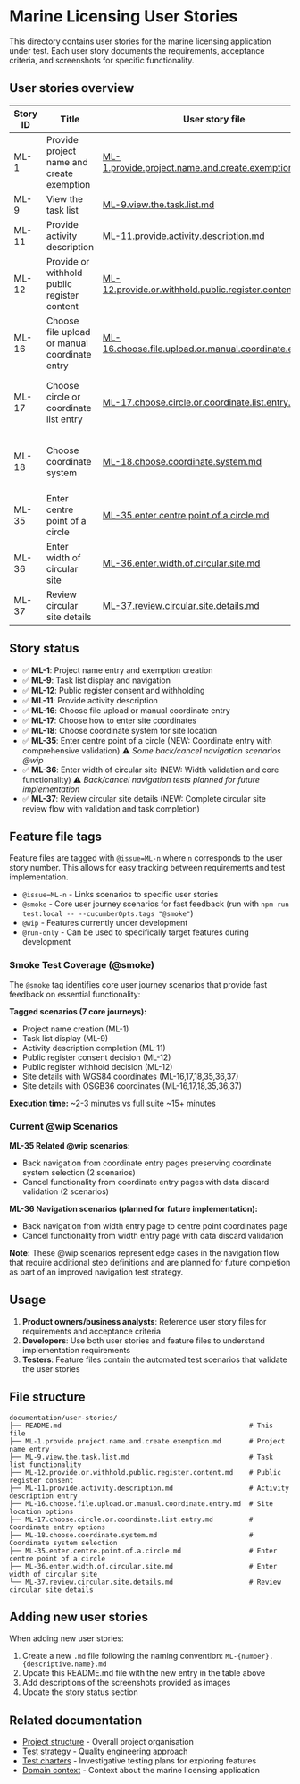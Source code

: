 # Marine Licensing User Stories

This directory contains user stories for the marine licensing application under test. Each user story documents the requirements, acceptance criteria, and screenshots for specific functionality.

## User stories overview

| Story ID | Title                                         | User story file                                                                                                    | Feature files                                                                                                                                                                                                                                                                                                                                                                                                                                                            |
| -------- | --------------------------------------------- | ------------------------------------------------------------------------------------------------------------------ | ------------------------------------------------------------------------------------------------------------------------------------------------------------------------------------------------------------------------------------------------------------------------------------------------------------------------------------------------------------------------------------------------------------------------------------------------------------------------ |
| ML-1     | Provide project name and create exemption     | [ML-1.provide.project.name.and.create.exemption.md](./ML-1.provide.project.name.and.create.exemption.md)           | [project.name.feature](../../test/features/project.name.feature), [validation.project.name.feature](../../test/features/validation.project.name.feature)                                                                                                                                                                                                                                                                                                                 |
| ML-9     | View the task list                            | [ML-9.view.the.task.list.md](./ML-9.view.the.task.list.md)                                                         | [task.list.feature](../../test/features/task.list.feature), [project.name.feature](../../test/features/project.name.feature)                                                                                                                                                                                                                                                                                                                                             |
| ML-11    | Provide activity description                  | [ML-11.provide.activity.description.md](./ML-11.provide.activity.description.md)                                   | [activity.description.feature](../../test/features/activity.description.feature)                                                                                                                                                                                                                                                                                                                                                                                         |
| ML-12    | Provide or withhold public register content   | [ML-12.provide.or.withhold.public.register.content.md](./ML-12.provide.or.withhold.public.register.content.md)     | [public.register.feature](../../test/features/public.register.feature), [validation.public.register.feature](../../test/features/validation.public.register.feature), [back.and.cancel.public.register.feature](../../test/features/back.and.cancel.public.register.feature)                                                                                                                                                                                             |
| ML-16    | Choose file upload or manual coordinate entry | [ML-16.choose.file.upload.or.manual.coordinate.entry.md](./ML-16.choose.file.upload.or.manual.coordinate.entry.md) | [site.details.manual.circle.feature](../../test/features/site.details.manual.circle.feature), [site.details.manual.polygon.feature](../../test/features/site.details.manual.polygon.feature), [validation.site.details.feature](../../test/features/validation.site.details.feature), [back.link.site.details.feature](../../test/features/back.link.site.details.feature), [cancel.button.site.details.feature](../../test/features/cancel.button.site.details.feature) |
| ML-17    | Choose circle or coordinate list entry        | [ML-17.choose.circle.or.coordinate.list.entry.md](./ML-17.choose.circle.or.coordinate.list.entry.md)               | [site.details.manual.circle.feature](../../test/features/site.details.manual.circle.feature), [site.details.manual.polygon.feature](../../test/features/site.details.manual.polygon.feature), [validation.site.details.feature](../../test/features/validation.site.details.feature), [back.link.site.details.feature](../../test/features/back.link.site.details.feature), [cancel.button.site.details.feature](../../test/features/cancel.button.site.details.feature) |
| ML-18    | Choose coordinate system                      | [ML-18.choose.coordinate.system.md](./ML-18.choose.coordinate.system.md)                                           | [site.details.manual.circle.feature](../../test/features/site.details.manual.circle.feature), [site.details.manual.polygon.feature](../../test/features/site.details.manual.polygon.feature), [validation.site.details.feature](../../test/features/validation.site.details.feature), [back.link.site.details.feature](../../test/features/back.link.site.details.feature), [cancel.button.site.details.feature](../../test/features/cancel.button.site.details.feature) |
| ML-35    | Enter centre point of a circle                | [ML-35.enter.centre.point.of.a.circle.md](./ML-35.enter.centre.point.of.a.circle.md)                               | [site.details.manual.circle.feature](../../test/features/site.details.manual.circle.feature), [validation.centre.point.coordinates.feature](../../test/features/validation.centre.point.coordinates.feature), [back.link.site.details.feature](../../test/features/back.link.site.details.feature), [cancel.button.site.details.feature](../../test/features/cancel.button.site.details.feature)                                                                         |
| ML-36    | Enter width of circular site                  | [ML-36.enter.width.of.circular.site.md](./ML-36.enter.width.of.circular.site.md)                                   | [site.details.manual.circle.feature](../../test/features/site.details.manual.circle.feature), [validation.width.circular.site.feature](../../test/features/validation.width.circular.site.feature)                                                                                                                                                                                                                                                                       |
| ML-37    | Review circular site details                  | [ML-37.review.circular.site.details.md](./ML-37.review.circular.site.details.md)                                   | [site.details.manual.circle.feature](../../test/features/site.details.manual.circle.feature)                                                                                                                                                                                                                                                                                                                                                                             |

## Story status

- ✅ **ML-1**: Project name entry and exemption creation
- ✅ **ML-9**: Task list display and navigation
- ✅ **ML-12**: Public register consent and withholding
- ✅ **ML-11**: Provide activity description
- ✅ **ML-16**: Choose file upload or manual coordinate entry
- ✅ **ML-17**: Choose how to enter site coordinates
- ✅ **ML-18**: Choose coordinate system for site location
- ✅ **ML-35**: Enter centre point of a circle (NEW: Coordinate entry with comprehensive validation) ⚠️ _Some back/cancel navigation scenarios @wip_
- ✅ **ML-36**: Enter width of circular site (NEW: Width validation and core functionality) ⚠️ _Back/cancel navigation tests planned for future implementation_
- ✅ **ML-37**: Review circular site details (NEW: Complete circular site review flow with validation and task completion)

## Feature file tags

Feature files are tagged with `@issue=ML-n` where `n` corresponds to the user story number. This allows for easy tracking between requirements and test implementation.

- `@issue=ML-n` - Links scenarios to specific user stories
- `@smoke` - Core user journey scenarios for fast feedback (run with `npm run test:local -- --cucumberOpts.tags "@smoke"`)
- `@wip` - Features currently under development
- `@run-only` - Can be used to specifically target features during development

### Smoke Test Coverage (@smoke)

The `@smoke` tag identifies core user journey scenarios that provide fast feedback on essential functionality:

**Tagged scenarios (7 core journeys):**

- Project name creation (ML-1)
- Task list display (ML-9)
- Activity description completion (ML-11)
- Public register consent decision (ML-12)
- Public register withhold decision (ML-12)
- Site details with WGS84 coordinates (ML-16,17,18,35,36,37)
- Site details with OSGB36 coordinates (ML-16,17,18,35,36,37)

**Execution time:** ~2-3 minutes vs full suite ~15+ minutes

### Current @wip Scenarios

**ML-35 Related @wip scenarios:**

- Back navigation from coordinate entry pages preserving coordinate system selection (2 scenarios)
- Cancel functionality from coordinate entry pages with data discard validation (2 scenarios)

**ML-36 Navigation scenarios (planned for future implementation):**

- Back navigation from width entry page to centre point coordinates page
- Cancel functionality from width entry page with data discard validation

**Note:** These @wip scenarios represent edge cases in the navigation flow that require additional step definitions and are planned for future completion as part of an improved navigation test strategy.

## Usage

1. **Product owners/business analysts**: Reference user story files for requirements and acceptance criteria
2. **Developers**: Use both user stories and feature files to understand implementation requirements
3. **Testers**: Feature files contain the automated test scenarios that validate the user stories

## File structure

```
documentation/user-stories/
├── README.md                                               # This file
├── ML-1.provide.project.name.and.create.exemption.md       # Project name entry
├── ML-9.view.the.task.list.md                              # Task list functionality
├── ML-12.provide.or.withhold.public.register.content.md    # Public register consent
├── ML-11.provide.activity.description.md                   # Activity description entry
├── ML-16.choose.file.upload.or.manual.coordinate.entry.md  # Site location options
├── ML-17.choose.circle.or.coordinate.list.entry.md         # Coordinate entry options
├── ML-18.choose.coordinate.system.md                       # Coordinate system selection
├── ML-35.enter.centre.point.of.a.circle.md                 # Enter centre point of a circle
├── ML-36.enter.width.of.circular.site.md                   # Enter width of circular site
└── ML-37.review.circular.site.details.md                   # Review circular site details
```

## Adding new user stories

When adding new user stories:

1. Create a new `.md` file following the naming convention: `ML-{number}.{descriptive.name}.md`
2. Update this README.md file with the new entry in the table above
3. Add descriptions of the screenshots provided as images
4. Update the story status section

## Related documentation

- [Project structure](../README.md) - Overall project organisation
- [Test strategy](../test-strategy/README.md) - Quality engineering approach
- [Test charters](../test-charters/README.md) - Investigative testing plans for exploring features
- [Domain context](../test-strategy/domain-context.md) - Context about the marine licensing application
